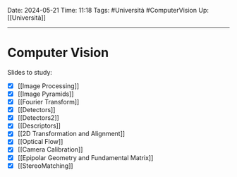 Date: 2024-05-21
Time: 11:18
Tags: #Università #ComputerVision 
Up: [[Università]]

---
# Computer Vision

Slides to study:
- [x] [[Image Processing]]
- [x] [[Image Pyramids]] 
- [x] [[Fourier Transform]]
- [x] [[Detectors]]
- [x] [[Detectors2]]
- [x] [[Descriptors]]
- [x] [[2D Transformation and Alignment]]
- [x] [[Optical Flow]]
- [x] [[Camera Calibration]]
- [x] [[Epipolar Geometry and Fundamental Matrix]]
- [x] [[StereoMatching]]
